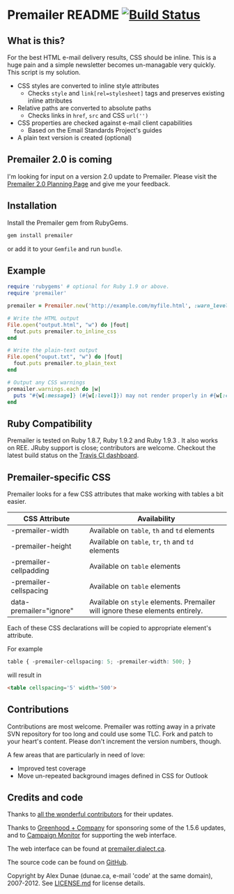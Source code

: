 # Premailer README [![Build Status](https://travis-ci.org/premailer/premailer.png?branch=master)](https://travis-ci.org/premailer/premailer)

## What is this?

For the best HTML e-mail delivery results, CSS should be inline. This is a 
huge pain and a simple newsletter becomes un-managable very quickly. This 
script is my solution.

* CSS styles are converted to inline style attributes
  - Checks `style` and `link[rel=stylesheet]` tags and preserves existing inline attributes
* Relative paths are converted to absolute paths
  - Checks links in `href`, `src` and CSS `url('')`
* CSS properties are checked against e-mail client capabilities
  - Based on the Email Standards Project's guides
* A plain text version is created (optional)

## Premailer 2.0 is coming

I'm looking for input on a version 2.0 update to Premailer. Please visit the [Premailer 2.0 Planning Page](https://github.com/premailer/premailer/wiki/New-Premailer-2.0-Planning) and give me your feedback.

## Installation

Install the Premailer gem from RubyGems.

```bash
gem install premailer
```

or add it to your `Gemfile` and run `bundle`.

## Example

```ruby
require 'rubygems' # optional for Ruby 1.9 or above.
require 'premailer'

premailer = Premailer.new('http://example.com/myfile.html', :warn_level => Premailer::Warnings::SAFE)

# Write the HTML output
File.open("output.html", "w") do |fout|
  fout.puts premailer.to_inline_css
end

# Write the plain-text output
File.open("ouput.txt", "w") do |fout|
  fout.puts premailer.to_plain_text
end

# Output any CSS warnings
premailer.warnings.each do |w|
  puts "#{w[:message]} (#{w[:level]}) may not render properly in #{w[:clients]}"
end
```

## Ruby Compatibility

Premailer is tested on Ruby 1.8.7, Ruby 1.9.2 and Ruby 1.9.3 . It also works on REE. JRuby support is close; contributors are welcome.  Checkout the latest build status on the [Travis CI dashboard](http://travis-ci.org/#!/premailer/premailer).

## Premailer-specific CSS

Premailer looks for a few CSS attributes that make working with tables a bit easier.

| CSS Attribute | Availability |
| ------------- | ------------ |
| -premailer-width | Available on `table`, `th` and `td` elements |
| -premailer-height | Available on `table`, `tr`, `th` and `td` elements |
| -premailer-cellpadding | Available on `table` elements |
| -premailer-cellspacing | Available on `table` elements |
| data-premailer="ignore" | Available on `style` elements. Premailer will ignore these elements entirely. |

Each of these CSS declarations will be copied to appropriate element's attribute.

For example

```css
table { -premailer-cellspacing: 5; -premailer-width: 500; }
```

will result in 

```html
<table cellspacing='5' width='500'>
```

## Contributions

Contributions are most welcome.  Premailer was rotting away in a private SVN repository for too long and could use some TLC.  Fork and patch to your heart's content.  Please don't increment the version numbers, though.

A few areas that are particularly in need of love:

* Improved test coverage
* Move un-repeated background images defined in CSS for Outlook

## Credits and code

Thanks to [all the wonderful contributors](https://github.com/alexdunae/premailer/contributors) for their updates.

Thanks to [Greenhood + Company](http://www.greenhood.com/) for sponsoring some of the 1.5.6 updates,
and to [Campaign Monitor](http://www.campaignmonitor.com) for supporting the web interface.

The web interface can be found at [premailer.dialect.ca](http://premailer.dialect.ca).

The source code can be found on [GitHub](https://github.com/alexdunae/premailer).

Copyright by Alex Dunae (dunae.ca, e-mail 'code' at the same domain), 2007-2012.  See [LICENSE.md](https://github.com/alexdunae/premailer/blob/master/LICENSE.md) for license details.

